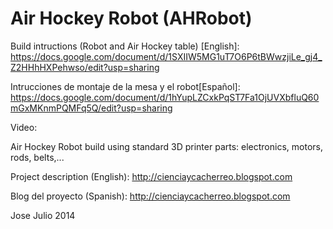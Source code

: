 Air Hockey Robot (AHRobot)
==========================

Build intructions (Robot and Air Hockey table) [English]: https://docs.google.com/document/d/1SXIIW5MG1uT7O6P6tBWwzjiLe_gj4_Z2HHhHXPehwso/edit?usp=sharing

Intrucciones de montaje de la mesa y el robot[Español]: https://docs.google.com/document/d/1hYupLZCxkPqST7Fa1OjUVXbfluQ60mGxMKnmPQMFq5Q/edit?usp=sharing


Video:  

Air Hockey Robot build using standard 3D printer parts: electronics, motors, rods, belts,...

Project description (English): http://cienciaycacherreo.blogspot.com

Blog del proyecto (Spanish):  http://cienciaycacherreo.blogspot.com



Jose Julio 2014


